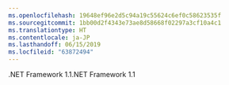 ```yaml
---
ms.openlocfilehash: 19648ef96e2d5c94a19c55624c6ef0c58623535f
ms.sourcegitcommit: 1bb00d2f4343e73ae8d58668f02297a3cf10a4c1
ms.translationtype: HT
ms.contentlocale: ja-JP
ms.lasthandoff: 06/15/2019
ms.locfileid: "63872494"
---
```

<span data-ttu-id="39446-101">.NET Framework 1.1</span><span class="sxs-lookup"><span data-stu-id="39446-101">.NET Framework 1.1</span></span>